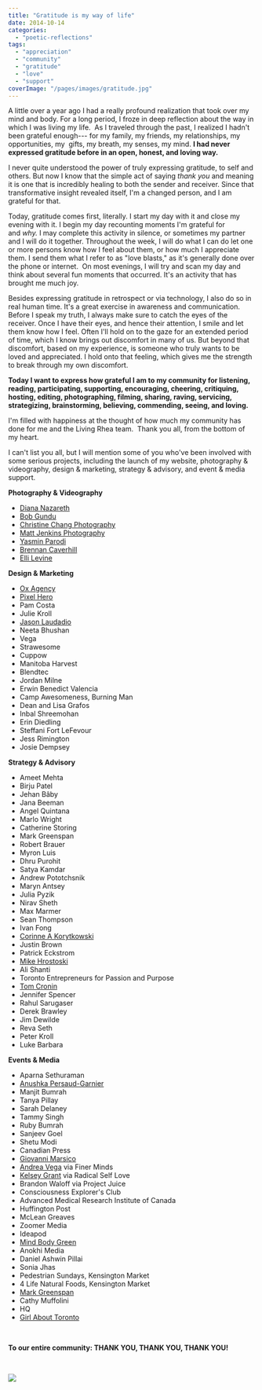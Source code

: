 ```yaml
---
title: "Gratitude is my way of life"
date: 2014-10-14
categories: 
  - "poetic-reflections"
tags: 
  - "appreciation"
  - "community"
  - "gratitude"
  - "love"
  - "support"
coverImage: "/pages/images/gratitude.jpg"
---
```


A little over a year ago I had a really profound realization that took over my mind and body. For a long period, I froze in deep reflection about the way in which I was living my life.  As I traveled through the past, I realized I hadn't been grateful enough--- for my family, my friends, my relationships, my opportunities, my  gifts, my breath, my senses, my mind. **I had never expressed gratitude before in an open, honest, and loving way.**

I never quite understood the power of truly expressing gratitude, to self and others. But now I know that the simple act of saying _thank you_ and meaning it is one that is incredibly healing to both the sender and receiver. Since that transformative insight revealed itself, I'm a changed person, and I am grateful for that.

Today, gratitude comes first, literally. I start my day with it and close my evening with it. I begin my day recounting moments I'm grateful for and _why._ I may complete this activity in silence, or sometimes my partner and I will do it together. Throughout the week, I will do what I can do let one or more persons know how I feel about them, or how much I appreciate them. I send them what I refer to as "love blasts," as it's generally done over the phone or internet.  On most evenings, I will try and scan my day and think about several fun moments that occurred. It's an activity that has brought me much joy.

Besides expressing gratitude in retrospect or via technology, I also do so in real human time. It's a great exercise in awareness and communication. Before I speak my truth, I always make sure to catch the eyes of the receiver. Once I have their eyes, and hence their attention, I smile and let them know how I feel. Often I'll hold on to the gaze for an extended period of time, which I know brings out discomfort in many of us. But beyond that discomfort, based on my experience, is someone who truly wants to be loved and appreciated. I hold onto that feeling, which gives me the strength to break through my own discomfort.

**Today I want to express how grateful I am to my community for listening, reading, participating, supporting, encouraging, cheering, critiquing, hosting, editing, photographing, filming, sharing, raving, servicing, strategizing, brainstorming, believing, commending, seeing, and loving.**

I'm filled with happiness at the thought of how much my community has done for me and the Living Rhea team.  Thank you all, from the bottom of my heart.

I can't list you all, but I will mention some of you who've been involved with some serious projects, including the launch of my website, photography & videography, design & marketing, strategy & advisory, and event & media support.

**Photography & Videography**

- [Diana Nazareth](http://www.diananazareth.com/)
- [Bob Gundu](http://www.10framehandles.com/)
- [Christine Chang Photography](http://www.christinechangphotoblog.com/)
- [Matt Jenkins Photography](http://www.mattjenkinsphotography.ca)
- [Yasmin Parodi](yasparodi@gmail.com) 
- [Brennan Caverhill](brennan.caverhill@gmail.com)
- [Elli Levine](elliclevene@gmail.com)

**Design & Marketing**

- [Ox Agency](http://oxagency.ca)
- [Pixel Hero](http://pixelhero.ca)
- Pam Costa
- Julie Kroll
- [Jason Laudadio](http://laudadio.ca)
- Neeta Bhushan
- Vega
- Strawesome
- Cuppow
- Manitoba Harvest
- Blendtec
- Jordan Milne
- Erwin Benedict Valencia
- Camp Awesomeness, Burning Man
- Dean and Lisa Grafos
- Inbal Shreemohan
- Erin Diedling
- Steffani Fort LeFevour
- Jess Rimington
- Josie Dempsey

**Strategy & Advisory**

- Ameet Mehta
- Birju Patel
- Jehan Bâby
- Jana Beeman
- Angel Quintana
- Marlo Wright
- Catherine Storing
- Mark Greenspan
- Robert Brauer
- Myron Luis
- Dhru Purohit
- Satya Kamdar
- Andrew Pototchsnik
- Maryn Antsey
- Julia Pyzik
- Nirav Sheth
- Max Marmer
- Sean Thompson
- Ivan Fong
- [Corinne A Korytkowski](http://corinnek.ca)
- Justin Brown
- Patrick Eckstrom
- [Mike Hrostoski](http://www.hrostoski.com)
- Ali Shanti
- Toronto Entrepreneurs for Passion and Purpose
- [Tom Cronin](http://www.thestillnessproject.com)
- Jennifer Spencer
- Rahul Sarugaser
- Derek Brawley
- Jim Dewilde
- Reva Seth
- Peter Kroll
- Luke Barbara

**Events & Media** 

- Aparna Sethuraman
- [Anushka Persaud-Garnier](http://www.nushnosh.ca/)
- Manjit Bumrah
- Tanya Pillay
- Sarah Delaney
- Tammy Singh
- Ruby Bumrah
- Sanjeev Goel
- Shetu Modi
- Canadian Press
- [Giovanni Marsico](http://www.giftedentrepreneur.com/the-a-list-rhea-mehta-of-living-rhea/)
- [Andrea Vega](http://www.finerminds.com/health-fitness/gratitude-collaboration-day-1/) via Finer Minds
- [Kelsey Grant](http://radicalselflove333.wordpress.com/2014/01/31/rsls-feature-friday-dr-rhea-mehta-living-rhea-day-224-365-radical-self-love-project/) via Radical Self Love
- Brandon Waloff via Project Juice
- Consciousness Explorer's Club
- Advanced Medical Research Institute of Canada
- Huffington Post
- McLean Greaves
- Zoomer Media
- Ideapod
- [Mind Body Green](http://www.mindbodygreen.com/wc/dr-rhea-mehta)
- Anokhi Media
- Daniel Ashwin Pillai
- Sonia Jhas
- Pedestrian Sundays, Kensington Market
- 4 Life Natural Foods, Kensington Market
- [Mark Greenspan](http://markgreenspan.com/)
- Cathy Muffolini
- HQ
- [Girl About Toronto](http://www.girlabouttoronto.com/tag/digest-digest/)

 

**To our entire community: THANK YOU, THANK YOU, THANK YOU!** 

 

![](images/id--1470)
